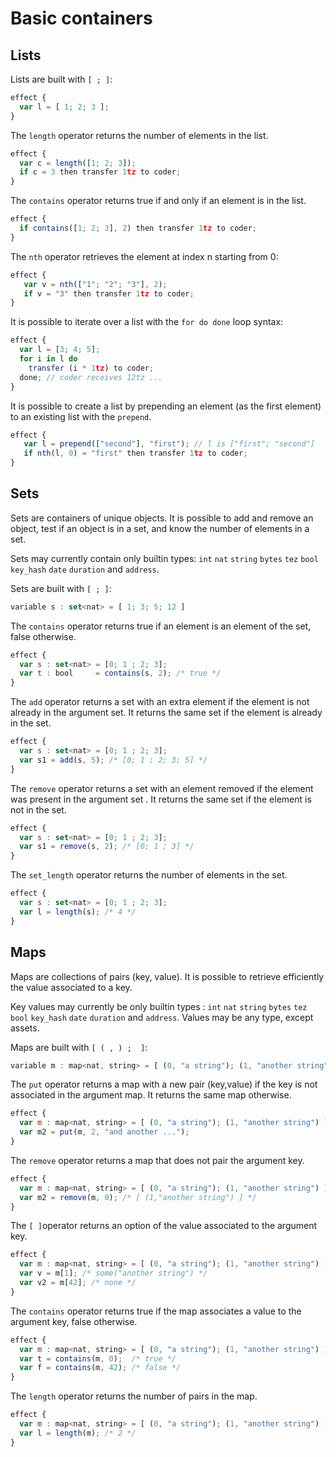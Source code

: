 # Basic containers

## Lists

Lists are built with `[ ; ]`:

```javascript
effect {
  var l = [ 1; 2; 3 ];
}
```

The `length` operator returns the number of elements in the list.

```javascript
effect {
  var c = length([1; 2; 3]);
  if c = 3 then transfer 1tz to coder;
}
```

The `contains` operator returns true if and only if an element is in the list.

```javascript
effect {
  if contains([1; 2; 3], 2) then transfer 1tz to coder; 
}
```

The `nth` operator retrieves the element at index n starting from 0:

```javascript
effect {
   var v = nth(["1"; "2"; "3"], 2);
   if v = "3" then transfer 1tz to coder;
}
```

It is possible to iterate over a list with the `for do done` loop syntax:

```javascript
effect {
  var l = [3; 4; 5];
  for i in l do
    transfer (i * 1tz) to coder;
  done; // coder receives 12tz ...
} 
```

It is possible to create a list by prepending an element \(as the first element\) to an existing list with the `prepend`.

```javascript
effect {
   var l = prepend(["second"], "first"); // l is ["first"; "second"]
   if nth(l, 0) = "first" then transfer 1tz to coder;
}
```

## Sets

Sets are containers of unique objects. It is possible to add and remove an object, test if an object is in a set, and know the number of elements in a set. 

Sets may currently contain only builtin types: `int` `nat` `string` `bytes` `tez` `bool` `key_hash` `date` `duration` and `address`.

Sets are built with `[ ; ]`:

```javascript
variable s : set<nat> = [ 1; 3; 5; 12 ] 
```

The `contains` operator returns true if an element is an element of the set, false otherwise.

```javascript
effect {
  var s : set<nat> = [0; 1 ; 2; 3];
  var t : bool     = contains(s, 2); /* true */
}
```

The `add` operator returns a set with an extra element if the element is not already in the argument set. It returns the same set if the element is already in the set. 

```javascript
effect {
  var s : set<nat> = [0; 1 ; 2; 3];
  var s1 = add(s, 5); /* [0; 1 ; 2; 3; 5] */
}
```

The `remove` operator returns a set with an element removed if the element was present in the argument set . It returns the same set if the element is not in the set.

```javascript
effect {
  var s : set<nat> = [0; 1 ; 2; 3];
  var s1 = remove(s, 2); /* [0; 1 ; 3] */
}
```

The `set_length` operator returns the number of elements in the set.

```javascript
effect {
  var s : set<nat> = [0; 1 ; 2; 3];
  var l = length(s); /* 4 */
}
```

## Maps

Maps are collections of pairs \(key, value\). It is possible to retrieve efficiently the value associated to a key.

Key values may currently be only builtin types : `int` `nat` `string` `bytes` `tez` `bool` `key_hash` `date` `duration` and `address`. Values may be any type, except assets.

Maps are built with `[ ( , ) ;  ]`:

```javascript
variable m : map<nat, string> = [ (0, "a string"); (1, "another string") ]
```

The `put` operator returns a map with a new pair \(key,value\) if the key is not associated in the argument map. It returns the same map otherwise.

```javascript
effect {
  var m : map<nat, string> = [ (0, "a string"); (1, "another string") ];
  var m2 = put(m, 2, "and another ...");
}
```

The `remove` operator returns a map that does not pair the argument key.

```javascript
effect {
  var m : map<nat, string> = [ (0, "a string"); (1, "another string") ];
  var m2 = remove(m, 0); /* [ (1,"another string") ] */
}
```

The `[ ]`operator returns an option of the value associated to the argument key.

```javascript
effect {
  var m : map<nat, string> = [ (0, "a string"); (1, "another string") ];
  var v = m[1]; /* some("another string") */
  var v2 = m[42]; /* none */
}
```

The `contains` operator returns true if the map associates a value to the argument key, false otherwise.

```javascript
effect {
  var m : map<nat, string> = [ (0, "a string"); (1, "another string") ];
  var t = contains(m, 0);  /* true */
  var f = contains(m, 42); /* false */
}
```

The `length` operator returns the number of pairs in the map.

```javascript
effect {
  var m : map<nat, string> = [ (0, "a string"); (1, "another string") ];
  var l = length(m); /* 2 */
}
```

